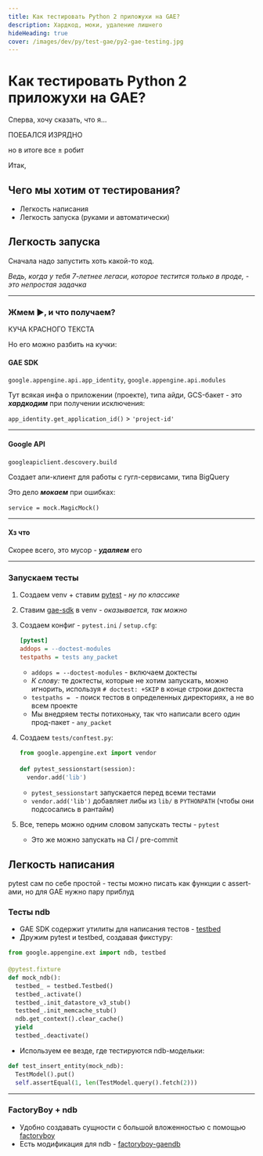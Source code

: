 ```yaml
---
title: Как тестировать Python 2 приложухи на GAE?
description: Хардкод, моки, удаление лишнего
hideHeading: true
cover: /images/dev/py/test-gae/py2-gae-testing.jpg
---
```


<div class="space-y-4"> 

<div class="bg-white md:py-4 md:px-6 py-2 px-4 rounded-lg md:text-xl text-lg space-y-4">

<h1 class="uppercase font-bold italic"> Как тестировать Python 2 приложухи на GAE? </h1> 


<img-swiper>

<img-block src="/images/dev/py/test-gae/py2-gae-testing.jpg" alt="Вот так">
</img-block>

</img-swiper>

</div>

<div class="bg-white md:py-4 md:px-6 py-2 px-4 rounded-lg md:text-xl text-lg">

Сперва, хочу сказать, что я...

<div class="text-3xl md:text-5xl  font-black tracking-widest">ПОЕБАЛСЯ ИЗРЯДНО</div>

но в итоге все ± робит

</div>

<div class="bg-white md:py-4 md:px-6 py-2 px-4 rounded-lg md:text-xl text-lg">

Итак,

<h2 class="font-bold ">
Чего мы хотим от тестирования?
</h2>

- Легкость написания
- Легкость запуска (руками и автоматически)

</div>


<div class="bg-white md:py-4 md:px-6 py-2 px-4 rounded-lg md:text-xl text-lg">

<h2 class="font-bold "> Легкость запуска </h2>

Сначала надо запустить хоть какой-то код. 

*Ведь, когда у тебя <span class=" font-bold italic">7-летнее</span> легаси, которое тестится <span class=" font-bold italic">только в проде</span>, - это непростая задачка*

---

### Жмем <span class='text-green-500'>▶</span>, и что получаем?

<div class="text-xl md:text-3xl text-red-500 font-black  tracking-widest">

КУЧА КРАСНОГО ТЕКСТА

</div>

Но его можно разбить на кучки:

<h4 >GAE SDK</h4> 


`google.appengine.api.app_identity`, `google.appengine.api.modules`


Тут всякая инфа о приложении (проекте), типа айди, GCS-бакет - это ***хардкодим*** при получении исключения:


`app_identity.get_application_id()` > `'project-id'`


---

#### Google API


`googleapiclient.descovery.build`


Создает апи-клиент для работы с гугл-сервисами, типа BigQuery

Это дело ***мокаем*** при ошибках: 



`service = mock.MagicMock()`


---

#### Хз что

Скорее всего, это мусор - ***удаляем*** его

---

### Запускаем тесты

1. Создаем venv + ставим [pytest](https://docs.pytest.org/en/7.0.x/) - *ну по классике*
2. Ставим [gae-sdk](https://pypi.org/project/appengine-sdk/) в venv - *оказывается, так можно*
3. Создаем конфиг - `pytest.ini` / `setup.cfg`:

   ```ini
   [pytest]
   addops = --doctest-modules
   testpaths = tests any_packet
   ```

   - `addops = --doctest-modules` - включаем доктесты
   - *К слову:* те доктесты, которые не хотим запускать, можно игнорить, используя `# doctest: +SKIP` в конце строки доктеста
   - `testpaths = ` - поиск тестов в определенных директориях, а не во всем проекте
   - Мы внедряем тесты потихоньку, так что написали всего один прод-пакет - `any_packet`

4. Создаем `tests/conftest.py`:

   ```python
   from google.appengine.ext import vendor
   
   def pytest_sessionstart(session):
     vendor.add('lib')
   ```

   - `pytest_sessionstart` запускается перед всеми тестами
   - `vendor.add('lib')` добавляет либы из `lib/` в `PYTHONPATH` (чтобы они подсосались в рантайм)

5. Все, теперь можно одним словом запускать тесты - `pytest`

   - Это же можно запускать на CI / pre-commit

</div>


<div class="bg-white md:py-4 md:px-6 py-2 px-4 rounded-lg md:text-xl text-lg">

<h2 class="font-bold "> Легкость написания </h2>

pytest сам по себе простой - тесты можно писать как функции с assert-ами, но для GAE нужно пару приблуд

### Тесты ndb

- GAE SDK содержит утилиты для написания тестов - [testbed](https://cloud.google.com/appengine/docs/standard/python/tools/localunittesting)
- Дружим pytest и testbed, создавая фикстуру:

```python
from google.appengine.ext import ndb, testbed

@pytest.fixture
def mock_ndb():
  testbed_ = testbed.Testbed()
  testbed_.activate()
  testbed_.init_datastore_v3_stub()
  testbed_.init_memcache_stub()
  ndb.get_context().clear_cache()
  yield
  testbed_.deactivate() 
```

- Используем ее везде, где тестируются ndb-модельки:

```python
def test_insert_entity(mock_ndb):
  TestModel().put()
  self.assertEqual(1, len(TestModel.query().fetch(2)))    
```

---

### FactoryBoy + ndb

- Удобно создавать сущности с большой вложенностью с помощью [factoryboy](https://factoryboy.readthedocs.io/en/stable/)
- Есть модификация для ndb - [factoryboy-gaendb](https://github.com/anentropic/factoryboy-gaendb)

</div>

</div>
